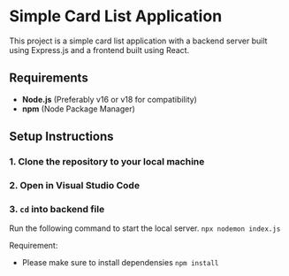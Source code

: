 # Simple Card List Application

This project is a simple card list application with a backend server built using Express.js and a frontend built using React. 

## Requirements
- **Node.js** (Preferably v16 or v18 for compatibility)
- **npm** (Node Package Manager)

## Setup Instructions

### 1. Clone the repository to your local machine

### 2. Open in Visual Studio Code

### 3. ```cd``` into backend file
Run the following command to start the local server.
```npx nodemon index.js```

Requirement:
- Please make sure to install dependensies
```npm install```




